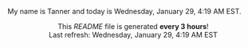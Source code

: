 My name is Tanner and today is Wednesday, January 29, 4:19 AM EST.

<p align="center">This <i>README</i> file is generated <b>every 3 hours</b>!</br>Last refresh: Wednesday, January 29, 4:19 AM EST<br /></p>
